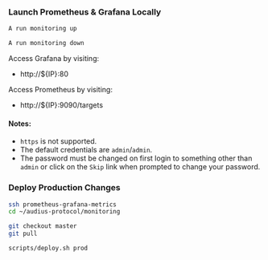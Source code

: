 ### Launch Prometheus & Grafana Locally

```bash
A run monitoring up

A run monitoring down
```

Access Grafana by visiting:

* http://${IP}:80

Access Prometheus by visiting:

* http://${IP}:9090/targets

#### Notes:

* `https` is not supported.
* The default credentials are `admin`/`admin`.
* The password must be changed on first login to something other than `admin`
  or click on the `Skip` link when prompted to change your password.

### Deploy Production Changes

```bash
ssh prometheus-grafana-metrics
cd ~/audius-protocol/monitoring

git checkout master
git pull

scripts/deploy.sh prod
```
